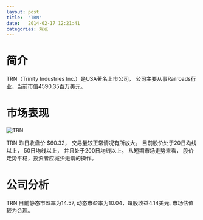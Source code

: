 ```yaml
---
layout: post
title:  "TRN"
date:   2014-02-17 12:21:41
categories: 观点
---
```


# 简介
TRN（Trinity Industries Inc.）是USA著名上市公司，
公司主要从事Railroads行业，当前市值4590.35百万美元。

# 市场表现

![TRN](http://finviz.com/chart.ashx?t=TRN&ty=c&ta=1&p=d&s=l)

TRN 昨日收盘价 $60.32，
交易量较正常情况有所放大。
目前股价处于20日均线以上，
50日均线以上，
并且处于200日均线以上。
从短期市场走势来看，
股价走势平稳，投资者应减少无谓的操作。

# 公司分析
TRN 目前静态市盈率为14.57, 动态市盈率为10.04，每股收益4.14美元,
市场估值较为合理。
